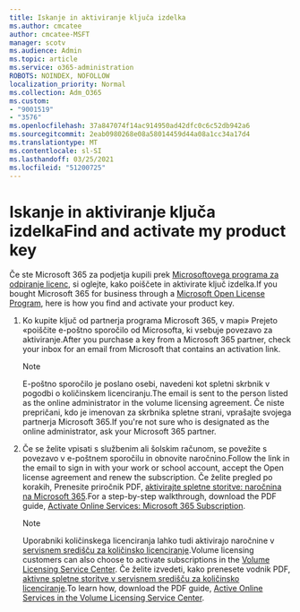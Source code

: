 ```yaml
---
title: Iskanje in aktiviranje ključa izdelka
ms.author: cmcatee
author: cmcatee-MSFT
manager: scotv
ms.audience: Admin
ms.topic: article
ms.service: o365-administration
ROBOTS: NOINDEX, NOFOLLOW
localization_priority: Normal
ms.collection: Adm_O365
ms.custom:
- "9001519"
- "3576"
ms.openlocfilehash: 37a847074f14ac914950ad42dfc0c6c52db942a6
ms.sourcegitcommit: 2eab0980268e08a58014459d44a08a1cc34a17d4
ms.translationtype: MT
ms.contentlocale: sl-SI
ms.lasthandoff: 03/25/2021
ms.locfileid: "51200725"
---
```

# <a name="find-and-activate-my-product-key"></a><span data-ttu-id="8fbf5-102">Iskanje in aktiviranje ključa izdelka</span><span class="sxs-lookup"><span data-stu-id="8fbf5-102">Find and activate my product key</span></span>

<span data-ttu-id="8fbf5-103">Če ste Microsoft 365 za podjetja kupili prek [Microsoftovega programa za odpiranje licenc](https://go.microsoft.com/fwlink/p/?LinkID=613298), si oglejte, kako poiščete in aktivirate ključ izdelka.</span><span class="sxs-lookup"><span data-stu-id="8fbf5-103">If you bought Microsoft 365 for business through a [Microsoft Open License Program](https://go.microsoft.com/fwlink/p/?LinkID=613298), here is how you find and activate your product key.</span></span>

1. <span data-ttu-id="8fbf5-104">Ko kupite ključ od partnerja programa Microsoft 365, v mapi» Prejeto «poiščite e-poštno sporočilo od Microsofta, ki vsebuje povezavo za aktiviranje.</span><span class="sxs-lookup"><span data-stu-id="8fbf5-104">After you purchase a key from a Microsoft 365 partner, check your inbox for an email from Microsoft that contains an activation link.</span></span>

    > [!NOTE]
    > <span data-ttu-id="8fbf5-105">E-poštno sporočilo je poslano osebi, navedeni kot spletni skrbnik v pogodbi o količinskem licenciranju.</span><span class="sxs-lookup"><span data-stu-id="8fbf5-105">The email is sent to the person listed as the online administrator in the volume licensing agreement.</span></span> <span data-ttu-id="8fbf5-106">Če niste prepričani, kdo je imenovan za skrbnika spletne strani, vprašajte svojega partnerja Microsoft 365.</span><span class="sxs-lookup"><span data-stu-id="8fbf5-106">If you're not sure who is designated as the online administrator, ask your Microsoft 365 partner.</span></span>
1. <span data-ttu-id="8fbf5-107">Če se želite vpisati s službenim ali šolskim računom, se povežite s povezavo v e-poštnem sporočilu in obnovite naročnino.</span><span class="sxs-lookup"><span data-stu-id="8fbf5-107">Follow the link in the email to sign in with your work or school account, accept the Open license agreement and renew the subscription.</span></span> <span data-ttu-id="8fbf5-108">Če želite pregled po korakih, Prenesite priročnik PDF, [aktivirajte spletne storitve: naročnina na Microsoft 365](https://go.microsoft.com/fwlink/p/?LinkId=618100).</span><span class="sxs-lookup"><span data-stu-id="8fbf5-108">For a step-by-step walkthrough, download the PDF guide, [Activate Online Services: Microsoft 365 Subscription](https://go.microsoft.com/fwlink/p/?LinkId=618100).</span></span>

    > [!NOTE]
    > <span data-ttu-id="8fbf5-109">Uporabniki količinskega licenciranja lahko tudi aktivirajo naročnine v [servisnem središču za količinsko licenciranje](https://go.microsoft.com/fwlink/p/?LinkID=282016).</span><span class="sxs-lookup"><span data-stu-id="8fbf5-109">Volume licensing customers can also choose to activate subscriptions in the [Volume Licensing Service Center](https://go.microsoft.com/fwlink/p/?LinkID=282016).</span></span> <span data-ttu-id="8fbf5-110">Če želite izvedeti, kako prenesete vodnik PDF, [aktivne spletne storitve v servisnem središču za količinsko licenciranje](https://go.microsoft.com/fwlink/p/?LinkId=618096).</span><span class="sxs-lookup"><span data-stu-id="8fbf5-110">To learn how, download the PDF guide, [Active Online Services in the Volume Licensing Service Center](https://go.microsoft.com/fwlink/p/?LinkId=618096).</span></span>